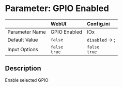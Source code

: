 # Parameter: GPIO Enabled

|                   | WebUI               | Config.ini
|:---               |:---                 |:----
| Parameter Name    | GPIO Enabled        | IOx
| Default Value     | `false`             | `disabled` -> ;
| Input Options     | `false`<br>`true`   | `false`<br>`true` 



## Description

Enable selected GPIO
